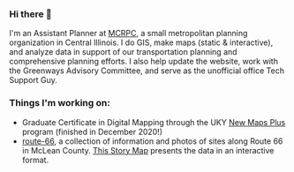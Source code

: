### Hi there 👋

I'm an Assistant Planner at [MCRPC](https://mcplan.org), a small metropolitan planning organization in Central Illinois. I do GIS, make maps (static & interactive), and analyze data in support of our transportation planning and comprehensive planning efforts. I also help update the website, work with the Greenways Advisory Committee, and serve as the unofficial office Tech Support Guy.

### Things I'm working on:

- Graduate Certificate in Digital Mapping through the UKY [New Maps Plus](https://newmapsplus.as.uky.edu/) program (finished in December 2020!)
- [route-66](https://github.com/mcrpc/route-66), a collection of information and photos of sites along Route 66 in McLean County. [This Story Map](https://storymaps.arcgis.com/stories/c165368dd2a944f18fadebdc4b5fa542) presents the data in an interactive format.
